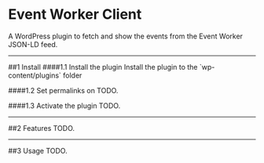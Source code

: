 Event Worker Client
===================

A WordPress plugin to fetch and show the events from the Event Worker JSON-LD feed.

<hr>
##1 Install
####1.1 Install the plugin
Install the plugin to the `wp-content/plugins` folder

####1.2 Set permalinks on
TODO.

####1.3 Activate the plugin
TODO.

<hr>
##2 Features
TODO.

<hr>
##3 Usage
TODO.
